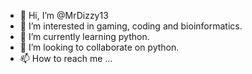 - 👋 Hi, I’m @MrDizzy13
- 👀 I’m interested in gaming, coding and bioinformatics.
- 🌱 I’m currently learning python.
- 💞️ I’m looking to collaborate on python.
- 📫 How to reach me ...

<!---
MrDizzy13/MrDizzy13 is a ✨ special ✨ repository because its `README.md` (this file) appears on your GitHub profile.
You can click the Preview link to take a look at your changes.
--->
